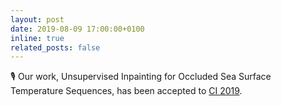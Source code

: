 ```yaml
---
layout: post
date: 2019-08-09 17:00:00+0100
inline: true
related_posts: false
---
```


🎙️ Our work, Unsupervised Inpainting for Occluded Sea Surface Temperature Sequences, has been accepted to [CI 2019](https://sites.google.com/view/climateinformatics2019).